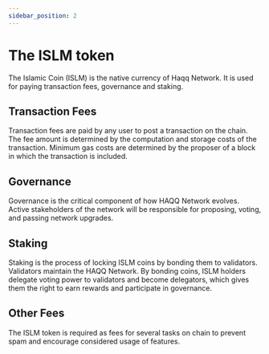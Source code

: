 ```yaml
---
sidebar_position: 2
---
```


# The ISLM token

The Islamic Coin (ISLM) is the native currency of Haqq Network. It is used for paying transaction fees, governance and staking.

## Transaction Fees

Transaction fees are paid by any user to post a transaction on the chain. The fee amount is determined by the computation
and storage costs of the transaction. Minimum gas costs are determined by the proposer of a block in which
the transaction is included.

## Governance

Governance is the critical component of how HAQQ Network evolves. Active stakeholders of the network
will be responsible for proposing, voting, and passing network upgrades.

## Staking

Staking is the process of locking ISLM coins by bonding them to validators.
Validators maintain the HAQQ Network. By bonding coins, ISLM holders delegate
voting power to validators and become delegators, which gives them the right to earn rewards and participate in governance.

## Other Fees

The ISLM token is required as fees for several tasks on chain to prevent spam and encourage
considered usage of features.
